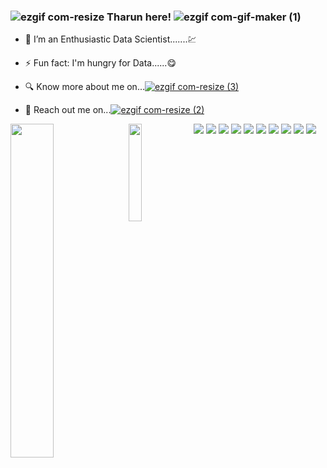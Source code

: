 ### ![ezgif com-resize](https://user-images.githubusercontent.com/112575126/235303194-ac77b7e4-8af8-4b1a-8cfc-33cde72fd45e.gif) Tharun here!  ![ezgif com-gif-maker (1)](https://user-images.githubusercontent.com/112575126/232465144-9ff6d884-ed43-4952-bd3b-7b947c63f026.gif)





- 🔭 I’m an Enthusiastic Data Scientist.......💹
- ⚡ Fun fact: I'm hungry for Data......😋
- 🔍 Know more about me on...[![ezgif com-resize (3)](https://img.shields.io/badge/linkedin-%230077B5.svg?style=for-the-badge&logo=linkedin&logoColor=white)](https://www.linkedin.com/in/punna-tharun/)


- 📧 Reach out me on...[![ezgif com-resize (2)](https://img.shields.io/badge/Gmail-D14836?style=for-the-badge&logo=gmail&logoColor=white)](tharunpunna@gmail.com)



<!-- https://user-images.githubusercontent.com/112575126/235309238-d411aa26-69cb-47ad-82b6-d27d4366695a.png gmail -->

<img align= "top" src="https://user-images.githubusercontent.com/112575126/232461898-cb1c2cf5-a8dc-46c6-b7ac-4c0adf145f6e.gif" />

<!-- <img align= "right" src="https://user-images.githubusercontent.com/112575126/235303674-3e32992c-8b85-413e-9fd6-df6c39f57311.gif" />
 -->

<img align= "left" width= "37%" src="https://github-readme-stats.vercel.app/api?username=PUNNA-THARUN&show_icons=true&theme=highcontrast" />

<img align= "left" width= "20%" src="https://github-readme-stats.vercel.app/api/top-langs/?username=PUNNA-THARUN&hide_progress=true" />


<img align= "top" src= "https://img.shields.io/badge/python-3670A0?style=for-the-badge&logo=python&logoColor=ffdd54" />

<img align= "top" src= "https://img.shields.io/badge/mysql-%2300f.svg?style=for-the-badge&logo=mysql&logoColor=white" />

<img align= "top" src= "https://img.shields.io/badge/Matplotlib-%23ffffff.svg?style=for-the-badge&logo=Matplotlib&logoColor=black" />

<img align= "top" src= "https://img.shields.io/badge/numpy-%23013243.svg?style=for-the-badge&logo=numpy&logoColor=white" />

<img align= "top" src= "https://img.shields.io/badge/pandas-%23150458.svg?style=for-the-badge&logo=pandas&logoColor=white" />

<img align= "top" src= "https://img.shields.io/badge/scikit--learn-%23F7931E.svg?style=for-the-badge&logo=scikit-learn&logoColor=white" />

<img align= "top" src= "https://img.shields.io/badge/SciPy-%230C55A5.svg?style=for-the-badge&logo=scipy&logoColor=%white" />

<img align= "top" src= "https://img.shields.io/badge/Plotly-%233F4F75.svg?style=for-the-badge&logo=plotly&logoColor=white" />

<img align= "top" src= "https://img.shields.io/badge/power_bi-F2C811?style=for-the-badge&logo=powerbi&logoColor=black" />



<!-- https://user-images.githubusercontent.com/112575126/235309217-354d791c-4282-4d83-91cc-9b0dbcb4246b.png linkedIn-->
